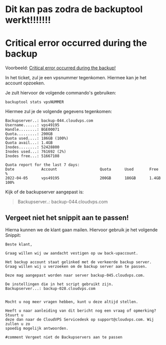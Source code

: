 <h1> Dit kan pas zodra de backuptool werkt!!!!!!! </h1>

<h1> Critical error occurred during the backup </h1>

Voorbeeld: [Critical error occurred during the backup!](https://cerberus.office.xl-is.net/index.php/profiles/ticket/ACB-76466-976)

In het ticket, zul je een vpsnummer tegenkomen. Hiermee kan je het account opzoeken.

Je zult hiervoor de volgende commando's gebruiken:

```
backuptool stats vpsNUMMER
```

Hiermee zul je de volgende gegevens tegenkomen:

~~~
Backupserver..: backup-044.cloudvps.com
Username......: vps49195
Handle........: BGE00071
Quota.........: 200GB
Quota used....: 186GB (100%)
Quota avail...: 1.4GB
Inodes........: 52428800
Inodes used...: 761692 (2%)
Inodes free...: 51667108

Quota report for the last 7 days:
Date            Account                   Quota      Used       Free       %    
2022-04-05      vps49195                  200GB      186GB      1.4GB      100% 
~~~

Kijk of de backupserver aangepast is:

> Backupserver..: backup-044.cloudvps.com

<h2> Vergeet niet het snippit aan te passen! </h2>

Hierna kunnen we de klant gaan mailen. Hiervoor gebruik je het volgende Snippit:
~~~
Beste klant,

Graag willen wij uw aandacht vestigen op uw back-upaccount.

Het backup account staat gelinked met de verkeerde backup server.
Graag willen wij u verzoeken om de backup server aan te passen.

Deze mag aangepast worden naar server backup-045.cloudvps.com.

De instellingen die in het script gebruikt zijn.
Backupserver...: backup-028.cloudvps.com


Mocht u nog meer vragen hebben, kunt u deze altijd stellen.

Heeft u naar aanleiding van dit bericht nog een vraag of opmerking? Stuurt u
deze dan naar de CloudVPS Servicedesk op support@cloudvps.com. Wij zullen u zo
spoedig mogelijk antwoorden.

#comment Vergeet niet de Backupservers aan te passen
~~~

